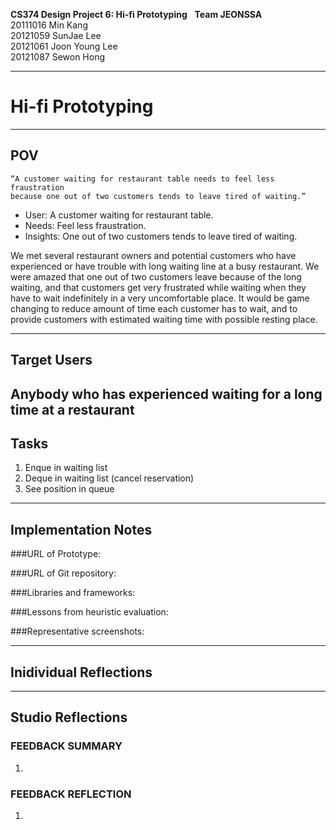 **CS374 Design Project 6: Hi-fi Prototyping**  
**Team JEONSSA**  
20111016 Min Kang  
20121059 SunJae Lee  
20121061 Joon Young Lee  
20121087 Sewon Hong

---

# Hi-fi Prototyping
 
---
## POV
    “A customer waiting for restaurant table needs to feel less fraustration
    because one out of two customers tends to leave tired of waiting.”
- User: A customer waiting for restaurant table. 
- Needs: Feel less fraustration. 
- Insights: One out of two customers tends to leave tired of waiting. 

We met several restaurant owners and potential customers who have experienced or have trouble with long waiting line at a busy restaurant. 
We were amazed that one out of two customers leave because of the long waiting, and that customers get very frustrated while waiting when they have to wait indefinitely in a very uncomfortable place. 
It would be game changing to reduce amount of time each customer has to wait, and to provide customers with estimated waiting time with possible resting place.

---
## Target Users
Anybody who has experienced waiting for a long time at a restaurant
---
## Tasks
1. Enque in waiting list
2. Deque in waiting list (cancel reservation)
3. See position in queue

---
## Implementation Notes

###URL of Prototype:

###URL of Git repository:

###Libraries and frameworks:

###Lessons from heuristic evaluation:

###Representative screenshots:


---
## Inidividual Reflections
---
## Studio Reflections

### FEEDBACK SUMMARY
1. 

### FEEDBACK REFLECTION
1. 
